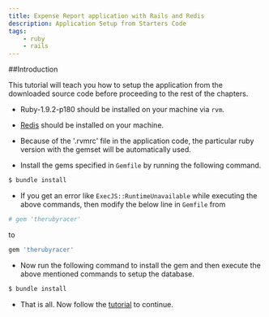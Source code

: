 ```yaml
---
title: Expense Report application with Rails and Redis
description: Application Setup from Starters Code
tags:
    - ruby
    - rails
---
```


##Introduction

This tutorial will teach you how to setup the application from the downloaded source code before proceeding to the rest of the chapters.

+ Ruby-1.9.2-p180 should be installed on your machine via `rvm`.

+ [Redis](http://redis.io/download) should be installed on your machine.

+ Because of the '.rvmrc' file in the application code, the particular ruby version with the gemset will be automatically used.

+ Install the gems specified in `Gemfile` by running the following command.

```bash
$ bundle install
```

+ If you get an error like `ExecJS::RuntimeUnavailable` while executing the above commands, then modify the below line in `Gemfile` from

```ruby
# gem 'therubyracer'
```

to

```ruby
gem 'therubyracer'
```

+ Now run the following command to install the gem and then execute the above mentioned commands to setup the database.

```bash
$ bundle install
```

+ That is all. Now follow the <a href="javascript:javascript:history.go(-1)">tutorial</a> to continue.